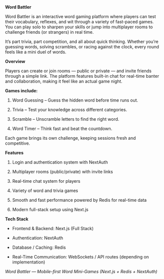 **Word Battler**


Word Battler is an interactive word gaming platform where players can test their vocabulary, reflexes, and wit through a variety of fast-paced games. You can play solo to sharpen your skills or jump into multiplayer rooms to challenge friends (or strangers) in real time.

It’s part trivia, part competition, and all about quick thinking. Whether you’re guessing words, solving scrambles, or racing against the clock, every round feels like a mini duel of words.

**Overview**

Players can create or join rooms — public or private — and invite friends through a simple link. The platform features built-in chat for real-time banter and collaboration, making it feel like an actual game night.

**Games include:**
1. Word Guessing – Guess the hidden word before time runs out.

2. Trivia – Test your knowledge across different categories.

3. Scramble – Unscramble letters to find the right word.

4. Word Timer – Think fast and beat the countdown.

Each game brings its own challenge, keeping sessions fresh and competitive.

**Features**

1. Login and authentication system with NextAuth

2. Multiplayer rooms (public/private) with invite links

3. Real-time chat system for players

4. Variety of word and trivia games

5. Smooth and fast performance powered by Redis for real-time data

6. Modern full-stack setup using Next.js

**Tech Stack**
- Frontend & Backend: Next.js (Full Stack)

- Authentication: NextAuth

- Database / Caching: Redis

- Real-Time Communication: WebSockets / API routes (depending on implementation)

_Word Battler — Mobile-first Word Mini-Games (Next.js + Redis + NextAuth)_
